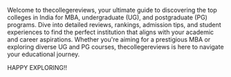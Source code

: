 Welcome to thecollegereviews, your ultimate guide to discovering the top colleges in India for MBA, undergraduate (UG), and postgraduate (PG) programs. Dive into detailed reviews, rankings, admission tips, and student experiences to find the perfect institution that aligns with your academic and career aspirations. Whether you're aiming for a prestigious MBA or exploring diverse UG and PG courses, thecollegereviews is here to navigate your educational journey.

HAPPY EXPLORING!!
